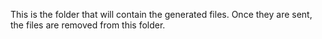 This is the folder that will contain the generated files. Once they are sent, the files are removed from this folder.